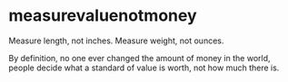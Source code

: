 # measurevaluenotmoney

Measure length, not inches. Measure weight, not ounces.

By definition, no one ever changed the amount of money in the world, people decide what a standard of value is worth, not how much there is.
